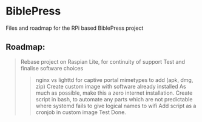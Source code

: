 # BiblePress
Files and roadmap for the RPi based BiblePress project

## Roadmap:
> Rebase project on Raspian Lite, for continuity of support
> Test and finalise software choices
>> nginx vs lighttd for captive portal
>> mimetypes to add (apk, dmg, zip)
> Create custom image with software already installed
>> As much as possible, make this a zero internet installation.
> Create script in bash, to automate any parts which are not predictable
>> where systemd fails to give logical names to wifi
> Add script as a cronjob in custom image
> Test
Done.

